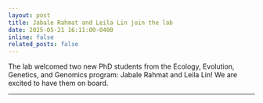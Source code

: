 ```yaml
---
layout: post
title: Jabale Rahmat and Leila Lin join the lab
date: 2025-05-21 16:11:00-0400
inline: false
related_posts: false
---
```


The lab welcomed two new PhD students from the Ecology, Evolution, Genetics, and Genomics program: Jabale Rahmat and Leila Lin! We are excited to have them on board.

---
